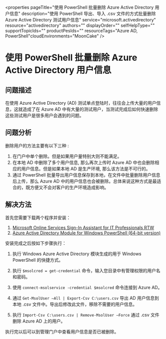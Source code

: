 <properties 
	pageTitle="使用 PowerShell 批量删除 Azure Active Directory 用户信息" 
	description="使用 PowerShell 导出、导入 .csv 文件的方式批量删除 Azure Active Directory 测试用户信息" 
	service="microsoft.activedirectory"
	resource="activedirectory"
	authors=""
	displayOrder=""
	selfHelpType=""
    supportTopicIds=""
    productPesIds=""
    resourceTags="Azure AD, PowerShell"​
    cloudEnvironments="MoonCake" 
/>
<tags 
	ms.service="active-directory-aog"
	ms.date="" 
	wacn.date="1/12/2016"
/>
# 使用 PowerShell 批量删除 Azure Active Directory 用户信息

## **问题描述**

在使用 Azure Active Directory (AD) 测试单点登陆时，往往会上传大量的用户信息，这就造成了在 Azure AD 中有大量的测试用户，当测试完成后如何快速删除这些测试用户是很多用户会遇到的问题。

## **问题分析**

删除用户的方法主要有以下三种 :

1.	在门户中单个删除。但是如果用户量特别大则不能满足。
2.	在本地 AD 中删除了多个用户信息, 那么再次上传时 Azure AD 中也会删除相应的用户信息。但是如果本地 AD 是生产环境, 那么该方法是不可行的。
3.	通过 PowerShell 批量导出用户信息保存到本地，在文件中批量删除用户信息后上传，那么 Azure AD 中的用户信息也会被删除。总体来说这种方式是最适合的，既方便又不会对客户的生产环境造成影响。 

## **解决方法**

首先您需要下载两个程序并安装：

1.	[Microsoft Online Services Sign-In Assistant for IT Professionals RTW](https://www.microsoft.com/zh-cn/download/details.aspx?id=41950)
2.	[Azure Active Directory Module for Windows PowerShell (64-bit version)](http://go.microsoft.com/fwlink/p/?linkid=236297)

安装完成之后按如下步骤执行：

1.	执行 Windows Azure Active Directory 模块生成的用于 Windows PowerShell 的快捷方式。

2.	执行 `$msolcred = get-credential` 命令，输入您目录中有管理权限的用户名和密码。

3.	使用 `connect-msolservice -credential $msolcred` 命令连接到 Azure AD。

4.	通过 `Get-MsolUser –All | Export-Csv C:\users.csv`  导出 AD 用户信息到本地 .csv 文件中。导出后修改此文件，移除不需要的用户信息。

5.	执行 `Import-Csv C:\users.csv | Remove-MsolUser –Force`   通过 .csv 文件删除 Azure AD 上的用户。

执行完以后可以到管理门户中查看用户信息是否已被删除。



